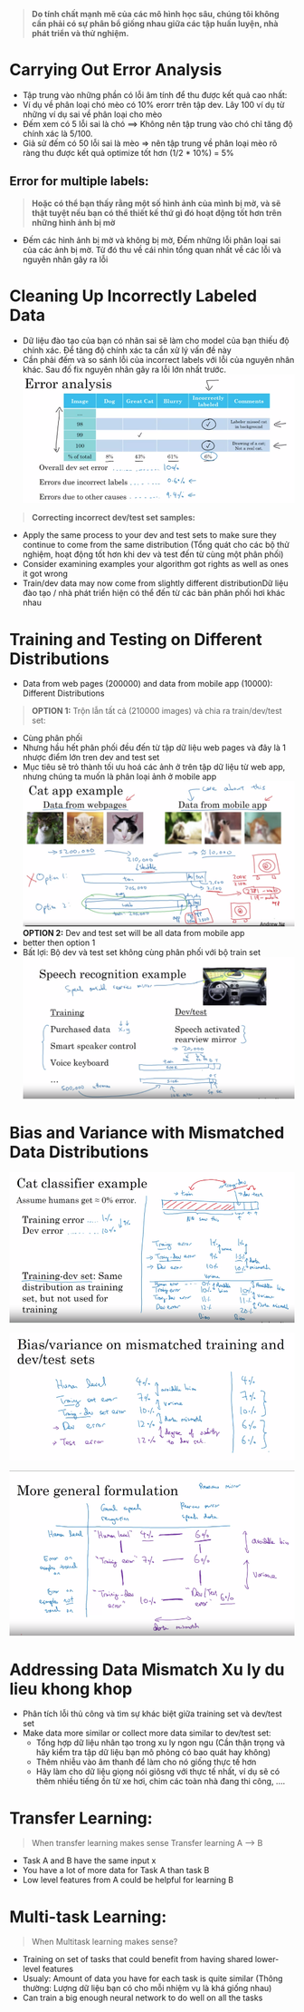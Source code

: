 > **Do tính chất mạnh mẽ của các mô hình học sâu, chúng tôi không cần phải có sự phân bổ giống nhau giữa các tập huấn luyện, nhà phát triển và thử nghiệm.**
>


# Carrying Out Error Analysis
+ Tập trung vào những phần có lỗi âm tính để thu được kết quả cao nhất: 
+ Ví dụ về phân loại chó mèo có 10% erorr trên tập dev. Lây 100 ví dụ từ những ví dụ sai về phân loại cho mèo
+ Đếm xem có 5 lỗi sai là chó ==> Không nên tập trung vào chó chỉ tăng độ chính xác là 5/100.
+ Giả sử đếm có 50 lỗi sai là mèo => nên tập trung về phân loại mèo rõ ràng thu được kết quả optimize tốt hơn (1/2 * 10%) = 5%
## Error for multiple labels:
> **Hoặc có thể bạn thấy rằng một số hình ảnh của mình bị mờ, và sẽ thật tuyệt nếu bạn có thể thiết kế thứ gì đó hoạt động tốt hơn trên những hình ảnh bị mờ**
+ Đếm các hình ảnh bị mờ và không bị mờ, Đếm những lỗi phân loại sai của các ảnh bị mờ. Từ đó thu về cái nhìn tổng quan nhất về các lỗi và nguyên nhân gây ra lỗi
# **Cleaning Up Incorrectly Labeled Data** 
+ Dữ liệu đào tạo của bạn có nhãn sai sẽ làm cho model của bạn thiếu độ chính xác. Để tăng độ chính xác ta cần xử lý vấn đề này
+ Cần phải đếm và so sánh lỗi của incorrect labels với lỗi của nguyên nhân khác. Sau đố fix nguyên nhân gây ra lỗi lớn nhất trước.
![NOTE](https://github.com/denotevn/Deep-Learning-Specialization-Coursera/blob/main/C3%20-%20Structuring%20Machine%20Learning%20Projects/image/Screenshot%20from%202022-09-04%2021-35-24.png)

> **Correcting incorrect dev/test set samples:**
+ Apply the same process to your dev and test sets to make sure they continue to come from the same distribution (Tổng quát cho các bộ thử nghiệm, hoạt động tốt hơn khi dev và test đến từ cùng một phân phối)
+ Consider examining examples your algorithm got rights as well as ones it got wrong
+ Train/dev data may now come from slightly different distributionDữ liệu đào tạo / nhà phát triển hiện có thể đến từ các bản phân phối hơi khác nhau
# **Training and Testing on Different Distributions**
+ Data from web pages (200000) and data from mobile app (10000): Different Distributions
> **OPTION 1:** Trộn lẫn tất cả (210000 images) và chia ra train/dev/test set:
  + Cùng phân phối
  + Nhưng hầu hết phân phối đều đến từ tập dữ liệu web pages và đây là 1 nhược điểm lớn tren dev and test set
  + Mục tiêu sẽ trỏ thành tối ưu hoá các ảnh ở trên tập dữ liệu từ web app, nhưng chúng ta muốn là phân loại ảnh ở mobile app
  ![Knowledge](https://github.com/denotevn/Deep-Learning-Specialization-Coursera/blob/main/C3%20-%20Structuring%20Machine%20Learning%20Projects/image/difference%20distributions.png)
**OPTION 2:** Dev and test set will be all data from mobile app
  + better then option 1
  + Bất lợi: Bộ dev và test set không cùng phân phối với bộ train set
![Knowledge](https://github.com/denotevn/Deep-Learning-Specialization-Coursera/blob/main/C3%20-%20Structuring%20Machine%20Learning%20Projects/image/Speech%20recognition%20ex.png)

# **Bias and Variance with Mismatched Data Distributions**
![Cat examples](https://github.com/denotevn/Deep-Learning-Specialization-Coursera/blob/main/C3%20-%20Structuring%20Machine%20Learning%20Projects/image/Mismatched%20training%20and%20devtest%20set.png)

![More examples](https://github.com/denotevn/Deep-Learning-Specialization-Coursera/blob/main/C3%20-%20Structuring%20Machine%20Learning%20Projects/image/Bias%20Variance.png)

![More](https://github.com/denotevn/Deep-Learning-Specialization-Coursera/blob/main/C3%20-%20Structuring%20Machine%20Learning%20Projects/image/MOre%20general%20formulation.png)

# **Addressing Data Mismatch** Xu ly du lieu khong khop
  + Phân tích lỗi thủ công và tìm sự khác biệt giữa training set và dev/test set
  + Make data more similar or collect more data similar to dev/test set:
    + Tổng hợp dữ liệu nhân tạo trong xu ly ngon ngu (Cần thận trọng và hãy kiểm tra tập dữ liệu bạn mô phỏng có bao quát hay không)
    + Thêm nhiễu vào âm thanh để làm cho nó giống thực tế hơn
    + Hãy làm cho dữ liệu giọng nói giôsng với thực tế nhất, ví dụ sẽ có thêm nhiều tiếng ồn từ xe hơi, chim các toàn nhà đang thi công, ....
# **Transfer Learning:**
> When transfer learning makes sense
> Transfer learning A --> B

  + Task A and B have the same input x
  + You have a lot of more data for Task A than task B
  + Low level features from A could be helpful for learning B
# **Multi-task Learning:**
> When Multitask learning makes sense?
  + Training on set of tasks that could benefit from having shared lower-level features
  + Usualy: Amount of data you have for each task is quite similar (Thông thường: Lượng dữ liệu bạn có cho mỗi nhiệm vụ là khá giống nhau)
  + Can train a big enough neural network to do well on all the tasks
